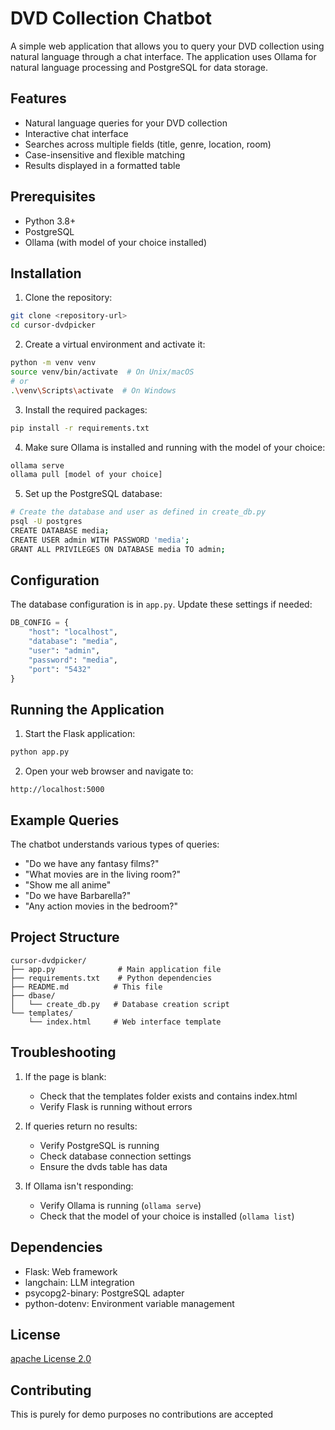# DVD Collection Chatbot

A simple web application that allows you to query your DVD collection using natural language through a chat interface. The application uses Ollama for natural language processing and PostgreSQL for data storage.

## Features

- Natural language queries for your DVD collection
- Interactive chat interface
- Searches across multiple fields (title, genre, location, room)
- Case-insensitive and flexible matching
- Results displayed in a formatted table

## Prerequisites

- Python 3.8+
- PostgreSQL
- Ollama (with model of your choice installed)

## Installation

1. Clone the repository:
```bash
git clone <repository-url>
cd cursor-dvdpicker
```

2. Create a virtual environment and activate it:
```bash
python -m venv venv
source venv/bin/activate  # On Unix/macOS
# or
.\venv\Scripts\activate  # On Windows
```

3. Install the required packages:
```bash
pip install -r requirements.txt
```

4. Make sure Ollama is installed and running with the model of your choice:
```bash
ollama serve
ollama pull [model of your choice]
```

5. Set up the PostgreSQL database:
```bash
# Create the database and user as defined in create_db.py
psql -U postgres
CREATE DATABASE media;
CREATE USER admin WITH PASSWORD 'media';
GRANT ALL PRIVILEGES ON DATABASE media TO admin;
```

## Configuration

The database configuration is in `app.py`. Update these settings if needed:
```python
DB_CONFIG = {
    "host": "localhost",
    "database": "media",
    "user": "admin",
    "password": "media",
    "port": "5432"
}
```

## Running the Application

1. Start the Flask application:
```bash
python app.py
```

2. Open your web browser and navigate to:
```
http://localhost:5000
```

## Example Queries

The chatbot understands various types of queries:

- "Do we have any fantasy films?"
- "What movies are in the living room?"
- "Show me all anime"
- "Do we have Barbarella?"
- "Any action movies in the bedroom?"

## Project Structure

```
cursor-dvdpicker/
├── app.py              # Main application file
├── requirements.txt    # Python dependencies
├── README.md          # This file
├── dbase/
│   └── create_db.py   # Database creation script
└── templates/
    └── index.html     # Web interface template
```

## Troubleshooting

1. If the page is blank:
   - Check that the templates folder exists and contains index.html
   - Verify Flask is running without errors

2. If queries return no results:
   - Verify PostgreSQL is running
   - Check database connection settings
   - Ensure the dvds table has data

3. If Ollama isn't responding:
   - Verify Ollama is running (`ollama serve`)
   - Check that the model of your choice is installed (`ollama list`)

## Dependencies

- Flask: Web framework
- langchain: LLM integration
- psycopg2-binary: PostgreSQL adapter
- python-dotenv: Environment variable management

## License

[apache License 2.0](https://github.com/apache/.github/blob/main/LICENSE)

## Contributing

This is purely for demo purposes no contributions are accepted